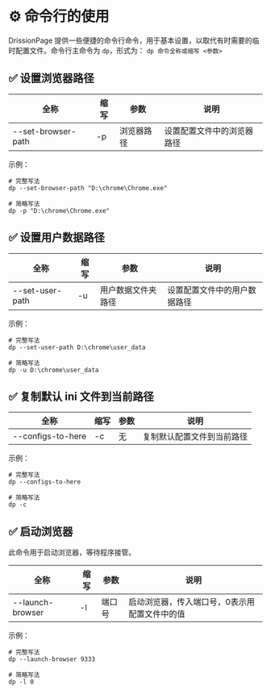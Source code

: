 # ⚙️ 命令行的使用

DrissionPage 提供一些便捷的命令行命令，用于基本设置，以取代有时需要的临时配置文件。命令行主命令为 `dp`，形式为：
`dp 命令全称或缩写 <参数>`

## ✅️️ 设置浏览器路径

| 全称                | 缩写 | 参数       | 说明                     |
|---------------------|------|------------|--------------------------|
| --set-browser-path  | -p   | 浏览器路径 | 设置配置文件中的浏览器路径 |

示例：

```shell
# 完整写法
dp --set-browser-path "D:\chrome\Chrome.exe"

# 简略写法
dp -p "D:\chrome\Chrome.exe"
```

## ✅️️ 设置用户数据路径

| 全称             | 缩写 | 参数               | 说明                     |
|------------------|------|--------------------|--------------------------|
| --set-user-path  | -u   | 用户数据文件夹路径 | 设置配置文件中的用户数据路径 |

示例：

```shell
# 完整写法
dp --set-user-path D:\chrome\user_data

# 简略写法
dp -u D:\chrome\user_data
```

## ✅️️ 复制默认 ini 文件到当前路径

| 全称               | 缩写 | 参数 | 说明                         |
|--------------------|------|------|------------------------------|
| --configs-to-here  | -c   | 无   | 复制默认配置文件到当前路径   |

示例：

```shell
# 完整写法
dp --configs-to-here

# 简略写法
dp -c
```

## ✅️️ 启动浏览器

此命令用于启动浏览器，等待程序接管。

| 全称              | 缩写 | 参数   | 说明                                   |
|-------------------|------|--------|----------------------------------------|
| --launch-browser  | -l   | 端口号 | 启动浏览器，传入端口号，0表示用配置文件中的值 |

示例：

```shell
# 完整写法
dp --launch-browser 9333

# 简略写法
dp -l 0
```
```